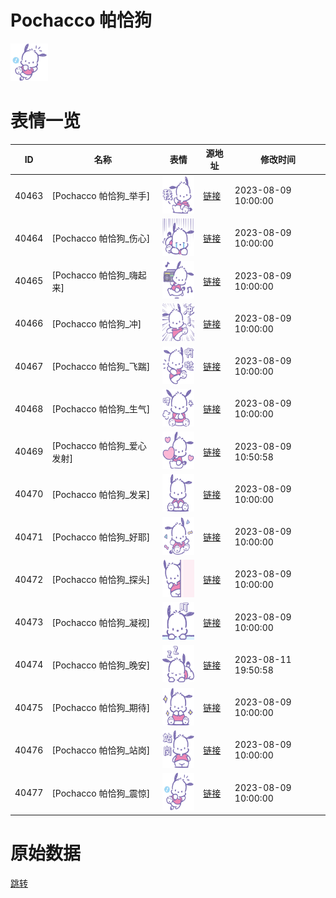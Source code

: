 # Pochacco 帕恰狗

<img src="./cover.png" height="60" alt="cover" />

# 表情一览

|ID|名称|表情|源地址|修改时间|
|----|----|----|----|----|
|40463|[Pochacco 帕恰狗_举手]|<img src="./pic/040463_%5BPochacco 帕恰狗_举手%5D.png" height="60" alt="举手"/>|[链接](https://i0.hdslb.com/bfs/garb/972d73e9d74fbceb8602a9f467c86c4b976dd89e.png)|2023-08-09 10:00:00|
|40464|[Pochacco 帕恰狗_伤心]|<img src="./pic/040464_%5BPochacco 帕恰狗_伤心%5D.png" height="60" alt="伤心"/>|[链接](https://i0.hdslb.com/bfs/garb/ee378ac377dcdab762e34185842fc32f88bf4281.png)|2023-08-09 10:00:00|
|40465|[Pochacco 帕恰狗_嗨起来]|<img src="./pic/040465_%5BPochacco 帕恰狗_嗨起来%5D.png" height="60" alt="嗨起来"/>|[链接](https://i0.hdslb.com/bfs/garb/2520944b797c28dd79a5a3b5ccfe8418d05be790.png)|2023-08-09 10:00:00|
|40466|[Pochacco 帕恰狗_冲]|<img src="./pic/040466_%5BPochacco 帕恰狗_冲%5D.png" height="60" alt="冲"/>|[链接](https://i0.hdslb.com/bfs/garb/e05fb0a0fe2063ac7efd93e7565af531d3a9770c.png)|2023-08-09 10:00:00|
|40467|[Pochacco 帕恰狗_飞踹]|<img src="./pic/040467_%5BPochacco 帕恰狗_飞踹%5D.png" height="60" alt="飞踹"/>|[链接](https://i0.hdslb.com/bfs/garb/8c134209330ac738c77f73f7dbb1c6cd8ab7b9ab.png)|2023-08-09 10:00:00|
|40468|[Pochacco 帕恰狗_生气]|<img src="./pic/040468_%5BPochacco 帕恰狗_生气%5D.png" height="60" alt="生气"/>|[链接](https://i0.hdslb.com/bfs/garb/c31ca364aaa7ea87aea0082a330be55bf626a47e.png)|2023-08-09 10:00:00|
|40469|[Pochacco 帕恰狗_爱心发射]|<img src="./pic/040469_%5BPochacco 帕恰狗_爱心发射%5D.png" height="60" alt="爱心发射"/>|[链接](https://i0.hdslb.com/bfs/garb/ffccd24001bc4e87b9b4f0306cdcac2b40ddf4df.png)|2023-08-09 10:50:58|
|40470|[Pochacco 帕恰狗_发呆]|<img src="./pic/040470_%5BPochacco 帕恰狗_发呆%5D.png" height="60" alt="发呆"/>|[链接](https://i0.hdslb.com/bfs/garb/ab9467c5e2a760ec4e8236e92b353c52728c2d41.png)|2023-08-09 10:00:00|
|40471|[Pochacco 帕恰狗_好耶]|<img src="./pic/040471_%5BPochacco 帕恰狗_好耶%5D.png" height="60" alt="好耶"/>|[链接](https://i0.hdslb.com/bfs/garb/be22f1f696a7331a70419ad3f116ad290938a29a.png)|2023-08-09 10:00:00|
|40472|[Pochacco 帕恰狗_探头]|<img src="./pic/040472_%5BPochacco 帕恰狗_探头%5D.png" height="60" alt="探头"/>|[链接](https://i0.hdslb.com/bfs/garb/f3ac9d3b8585fea95f00cffa609ddca76f2ab5ae.png)|2023-08-09 10:00:00|
|40473|[Pochacco 帕恰狗_凝视]|<img src="./pic/040473_%5BPochacco 帕恰狗_凝视%5D.png" height="60" alt="凝视"/>|[链接](https://i0.hdslb.com/bfs/garb/cbf302806de5539be15045292e8ac4eb54230dde.png)|2023-08-09 10:00:00|
|40474|[Pochacco 帕恰狗_晚安]|<img src="./pic/040474_%5BPochacco 帕恰狗_晚安%5D.png" height="60" alt="晚安"/>|[链接](https://i0.hdslb.com/bfs/garb/9ce9bbaf9fd26c380d70b41e31141e07c2fda4c9.png)|2023-08-11 19:50:58|
|40475|[Pochacco 帕恰狗_期待]|<img src="./pic/040475_%5BPochacco 帕恰狗_期待%5D.png" height="60" alt="期待"/>|[链接](https://i0.hdslb.com/bfs/garb/1f96955598217edabfcd2494f20239ffa338acc4.png)|2023-08-09 10:00:00|
|40476|[Pochacco 帕恰狗_站岗]|<img src="./pic/040476_%5BPochacco 帕恰狗_站岗%5D.png" height="60" alt="站岗"/>|[链接](https://i0.hdslb.com/bfs/garb/8608f45479a5ae9b623dbb67509d621fc5791b1a.png)|2023-08-09 10:00:00|
|40477|[Pochacco 帕恰狗_震惊]|<img src="./pic/040477_%5BPochacco 帕恰狗_震惊%5D.png" height="60" alt="震惊"/>|[链接](https://i0.hdslb.com/bfs/garb/b8a95dfe10372e94d036b45731c2b63f1dc5b461.png)|2023-08-09 10:00:00|

# 原始数据

[跳转](./raw.json)

